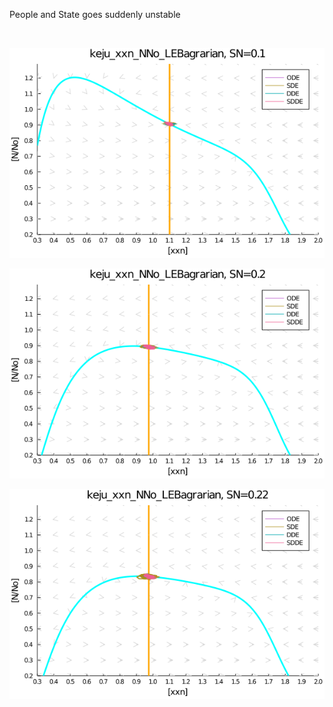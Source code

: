 

People and State goes suddenly unstable

<br>


![People and State Agrarian](https://raw.githubusercontent.com/joeganiomego/TYSDS_2020CE/main/agrarian/agrarian_PandS/SDDE_xandN_LEBagrarian01_2.png)



![People and State Agrarian](https://raw.githubusercontent.com/joeganiomego/TYSDS_2020CE/main/agrarian/agrarian_PandS/SDDE_xandN_LEBagrarian02_2.png)



![People and State Agrarian](https://raw.githubusercontent.com/joeganiomego/TYSDS_2020CE/main/agrarian/agrarian_PandS/SDDE_xandN_LEBagrarian03_2.png)
